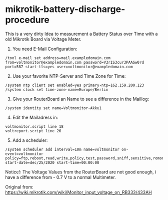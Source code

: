 # mikrotik-battery-discharge-procedure
This is a very dirty Idea to measurement a Battery Status over Time with a old Mikrotik Board via Voltage Meter.

1. You need E-Mail Configuration:
```
/tool e-mail set address=mail.exampledomain.com from=voltmonitor@exampledomain.com password=V3rIS3cur3PAASw0rd port=587 start-tls=yes user=voltmonitor@exampledomain.com
```

2. Use your favorite NTP-Server and Time Zone for Time:
```
/system ntp client set enabled=yes primary-ntp=162.159.200.123
/system clock set time-zone-name=Europe/Berlin
```

3. Give your RouterBoard an Name to see a difference in the Maillog:
```
/system identity set name=Voltmonitor-Akku1
```

4. Edit the Mailadress in:
```
voltmonitor.script line 18
voltreport.script line 26
```

5. Add a scheduler:
```
/system scheduler add interval=10m name=voltmonitor on-event=voltmonitor policy=ftp,reboot,read,write,policy,test,password,sniff,sensitive,romon start-date=dec/25/2020 start-time=00:00:00
```

Notice!: The Voltage Values from the RouterBoard are not good enough, i have a difference from - 0.7 V to a normal Multimeter. 

Original from:
https://wiki.mikrotik.com/wiki/Monitor_input_voltage_on_RB333/433AH
